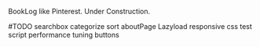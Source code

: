 BookLog like Pinterest.
Under Construction.

#TODO
 searchbox
 categorize
 sort
 aboutPage
 Lazyload
 responsive css
 test script
 performance tuning
 buttons
